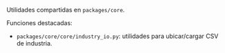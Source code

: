 Utilidades compartidas en `packages/core`.

Funciones destacadas:
- `packages/core/core/industry_io.py`: utilidades para ubicar/cargar CSV de industria.
